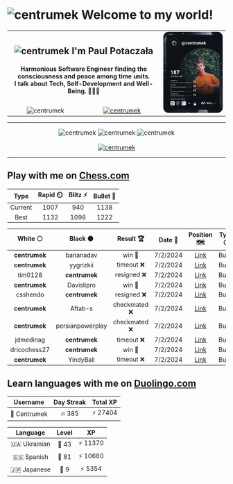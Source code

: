 <h1>
  <img
    src="https://emojis.slackmojis.com/emojis/images/1531849430/4246/blob-sunglasses.gif"
    width="30"
    alt="centrumek"
  />
  Welcome to my world!
</h1>

<table>
  <tbody>
    <tr>
      <td align="center" width="70%" colspan="2">
        <h2>
          <img
            src="https://raw.githubusercontent.com/MartinHeinz/MartinHeinz/master/wave.gif"
            width="30px"
            alt="centrumek"
          />
          I'm Paul Potaczała
        </h2>
        <h4>
          Harmonious Software Engineer finding the consciousness and peace among time units.
          <br/>
          I talk about Tech, Self-Development and Well-Being. 🌿🧘🚀
        </h4>
      </td>
      <td width="30%" rowspan="2">
        <a href="https://app.daily.dev/centrumek">
          <img
            src="./devcard.svg"
            alt="centrumek"
          />
        </a>
      </td>
    </tr>
    <tr align="center">
      <td>
        <img
          src="https://komarev.com/ghpvc/?username=centrumek&label=visitors&color=0e75b6&style=flat"
          alt="centrumek"
        >
      </td>
      <td>
        <a href="https://stackoverflow.com/users/14496012/centrumek">
          <img
            src="https://stackoverflow.com/users/flair/14496012.png?theme=dark"
            alt="centrumek"
          >
        </a>
      </td>
    </tr>
  </tbody>
</table>

---
<div align="center">
  <img 
    src="https://github-readme-stats.vercel.app/api?username=centrumek&show_icons=true&count_private=true&theme=dark&hide_border=true&hide=issues,contribs&bg_color=00000000"
    alt="centrumek"
  />
  <img
    src="https://github-readme-stats.vercel.app/api/top-langs/?username=centrumek&layout=compact&hide_border=true&theme=dark&bg_color=00000000&langs_count=6&exclude_repo=air-statistic-app"
    alt="centrumek"
  />
  <img 
    src="https://github-readme-streak-stats.herokuapp.com?user=centrumek&theme=dark&hide_border=true&background=FFFFFF00"
    alt="centrumek"
  />
  <br/>
  <br/>
  <a href="https://www.buymeacoffee.com/centrumek">
    <img
      src="https://cdn.buymeacoffee.com/buttons/v2/default-orange.png"
      height="50"
      width="210"
      alt="centrumek"
    />
  </a>
</div>

---

## Play with me on [Chess.com](https://www.chess.com/member/centrumek)

<div align="center">
<!--START_SECTION:chessStats-->
<!-- Automatically generated with https://github.com/Balastrong/chess-stats-action -->

| Type | Rapid ⏲️ | Blitz ⚡ | Bullet 🔫 |
|:---:|:---:|:---:|:---:|
| Current | 1007 | 940 | 1138 |
| Best | 1132 | 1098 | 1222 |

| White ⚪ | Black ⚫ | Result 🏆 | Date 📅 | Position 🗺️ | Type 🕕 |
|:---:|:---:|:---:|:---:|:---:|:---:|
| **centrumek** | bananadav | win 🥇 | 7/2/2024 | <a href="http://www.ee.unb.ca/cgi-bin/tervo/fen.pl?select=8/6kp/p3p1p1/6Kb/3B4/r7/8/5R2 b - -">Link</a> | Bullet |
| **centrumek** | yygrizkii | timeout ❌ | 7/2/2024 | <a href="http://www.ee.unb.ca/cgi-bin/tervo/fen.pl?select=r7/p4kpp/6q1/2P2b2/8/PPK2QP1/3N1P1P/R3r3 w - -">Link</a> | Bullet |
| tim0128 | **centrumek** | resigned ❌ | 7/2/2024 | <a href="http://www.ee.unb.ca/cgi-bin/tervo/fen.pl?select=8/3k4/8/8/7Q/4R3/4K1P1/8 b - -">Link</a> | Bullet |
| **centrumek** | Davislipro | win 🥇 | 7/2/2024 | <a href="http://www.ee.unb.ca/cgi-bin/tervo/fen.pl?select=1Rr5/4k2p/2r1Ppp1/p1NP4/4P3/P1p2P2/2K4P/8 b - -">Link</a> | Bullet |
| csshendo | **centrumek** | resigned ❌ | 7/2/2024 | <a href="http://www.ee.unb.ca/cgi-bin/tervo/fen.pl?select=8/8/8/7P/5k2/6R1/PP3PP1/6K1 b - -">Link</a> | Bullet |
| **centrumek** | Aftab-s | checkmated ❌ | 7/2/2024 | <a href="http://www.ee.unb.ca/cgi-bin/tervo/fen.pl?select=r7/2p1k1p1/3np1p1/8/KP6/7r/8/R7 w - -">Link</a> | Bullet |
| **centrumek** | persianpowerplay | checkmated ❌ | 7/2/2024 | <a href="http://www.ee.unb.ca/cgi-bin/tervo/fen.pl?select=4k2r/p5p1/2p2p2/7p/p1n1P3/5P1P/2Kq1P2/1R6 w k -">Link</a> | Bullet |
| jdmedinag | **centrumek** | timeout ❌ | 7/2/2024 | <a href="http://www.ee.unb.ca/cgi-bin/tervo/fen.pl?select=6Q1/pkp5/1p6/4P3/8/2P2R2/PP2K2P/8 b - -">Link</a> | Bullet |
| dricochess27 | **centrumek** | win 🥇 | 7/2/2024 | <a href="http://www.ee.unb.ca/cgi-bin/tervo/fen.pl?select=1k1r4/1p4Q1/p2p4/3P2p1/5p2/1P3P2/PBq3PP/R5K1 w - -">Link</a> | Bullet |
| **centrumek** | YindyBali | timeout ❌ | 7/2/2024 | <a href="http://www.ee.unb.ca/cgi-bin/tervo/fen.pl?select=8/k4p2/p3p2p/2R1P3/5P2/B7/K6P/1R6 w - -">Link</a> | Bullet |

<!--END_SECTION:chessStats-->
</div>

## Learn languages with me on [Duolingo.com](https://www.duolingo.com/profile/Centrumek)

<div align="center">
<!--START_SECTION:duolingoStats-->
<!-- Automatically generated with https://github.com/centrumek/duolingo-readme-stats-->

| Username | Day Streak | Total XP |
|:---:|:---:|:---:|
| 👤 Centrumek | 🔥 385 | ⚡ 27404 |

| Language | Level | XP |
|:---:|:---:|:---:|
| 🇺🇦 Ukrainian | 👑 43 | ⚡ 11370 |
| 🇪🇸 Spanish | 👑 81 | ⚡ 10680 |
| 🇯🇵 Japanese | 👑 9 | ⚡ 5354 |

<!--END_SECTION:duolingoStats-->
</div>
<!--
**centrumek/centrumek** is a ✨ _special_ ✨ repository because its `README.md` (this file) appears on your GitHub profile.

Here are some ideas to get you started:

- 🔭 I’m currently working on ...
- 🌱 I’m currently learning ...
- 👯 I’m looking to collaborate on ...
- 🤔 I’m looking for help with ...
- 💬 Ask me about ...
- 📫 How to reach me: ...
- 😄 Pronouns: ...
- ⚡ Fun fact: ...
-->

